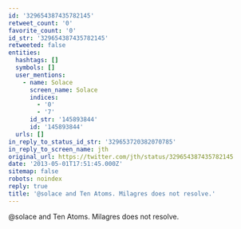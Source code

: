 ```yaml
---
id: '329654387435782145'
retweet_count: '0'
favorite_count: '0'
id_str: '329654387435782145'
retweeted: false
entities:
  hashtags: []
  symbols: []
  user_mentions:
    - name: Solace
      screen_name: Solace
      indices:
        - '0'
        - '7'
      id_str: '145893844'
      id: '145893844'
  urls: []
in_reply_to_status_id_str: '329653720382070785'
in_reply_to_screen_name: jth
original_url: https://twitter.com/jth/status/329654387435782145
date: '2013-05-01T17:51:45.000Z'
sitemap: false
robots: noindex
reply: true
title: '@solace and Ten Atoms. Milagres does not resolve.'
---
```


@solace and Ten Atoms. Milagres does not resolve.